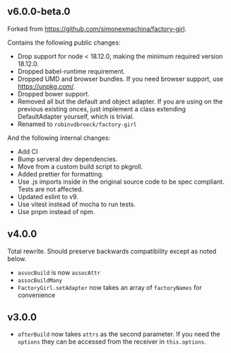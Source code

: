 ## v6.0.0-beta.0

Forked from https://github.com/simonexmachina/factory-girl.

Contains the following public changes:

- Drop support for node < 18.12.0, making the minimum required version 18.12.0.
- Dropped babel-runtime requirement.
- Dropped UMD and browser bundles. If you need browser support, use https://unpkg.com/.
- Dropped bower support.
- Removed all but the default and object adapter. If you are using on the previous existing
  onces, just implement a class extending DefaultAdapter yourself, which is
  trivial.
- Renamed to `robinvdbroeck/factory-girl`

And the following internal changes:

- Add CI
- Bump serveral dev dependencies.
- Move from a custom build script to pkgroll.
- Added prettier for formatting.
- Use .js imports inside in the original source code to be spec compliant. Tests
  are not affected.
- Updated eslint to v9.
- Use vitest instead of mocha to run tests.
- Use pnpm instead of npm.

## v4.0.0

Total rewrite. Should preserve backwards compatibility except as noted below.

- `assocBuild` is now `assocAttr`
- `assocBuildMany`
- `FactoryGirl.setAdapter` now takes an array of `factoryNames` for convenience

## v3.0.0

- `afterBuild` now takes `attrs` as the second parameter. If you need the `options` they can be
  accessed from the receiver in `this.options`.
